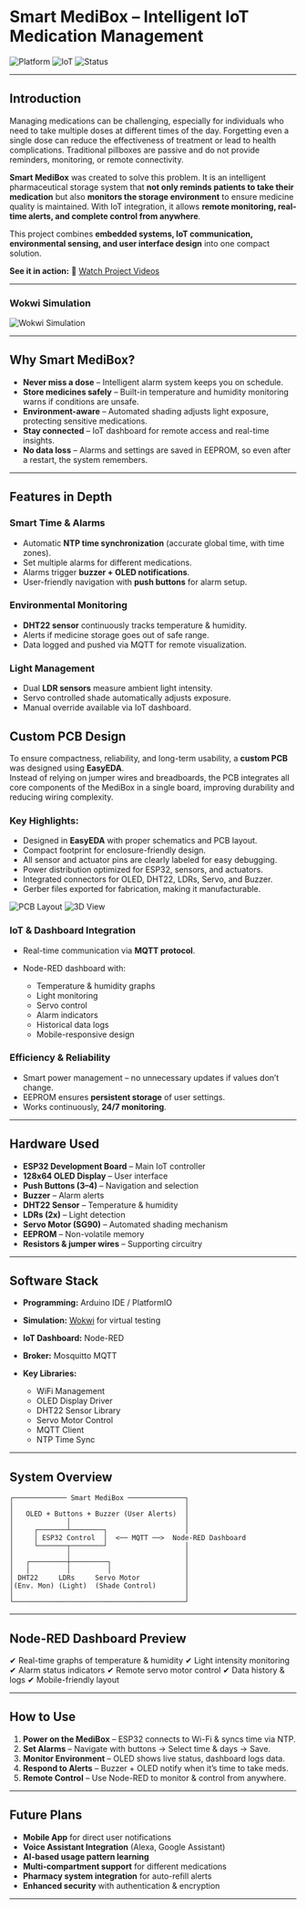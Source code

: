 #  Smart MediBox – Intelligent IoT Medication Management

![Platform](https://img.shields.io/badge/Platform-ESP32-blue)
![IoT](https://img.shields.io/badge/IoT-MQTT%20%7C%20Node--RED-green)
![Status](https://img.shields.io/badge/Status-Active-success)

---

##  Introduction

Managing medications can be challenging, especially for individuals who need to take multiple doses at different times of the day. Forgetting even a single dose can reduce the effectiveness of treatment or lead to health complications. Traditional pillboxes are passive and do not provide reminders, monitoring, or remote connectivity.

**Smart MediBox** was created to solve this problem. It is an intelligent pharmaceutical storage system that **not only reminds patients to take their medication** but also **monitors the storage environment** to ensure medicine quality is maintained. With IoT integration, it allows **remote monitoring, real-time alerts, and complete control from anywhere**.

This project combines **embedded systems, IoT communication, environmental sensing, and user interface design** into one compact solution.

 **See it in action:** 🎥 [Watch Project Videos](https://drive.google.com/drive/folders/1JH7f_IJpU5T4b4XAAQsOsxm_KyHcqEqf?usp=drive_link)


---
### Wokwi Simulation
![Wokwi Simulation](images/wokwi.png)

---

##  Why Smart MediBox?

*  **Never miss a dose** – Intelligent alarm system keeps you on schedule.
*  **Store medicines safely** – Built-in temperature and humidity monitoring warns if conditions are unsafe.
*  **Environment-aware** – Automated shading adjusts light exposure, protecting sensitive medications.
*  **Stay connected** – IoT dashboard for remote access and real-time insights.
*  **No data loss** – Alarms and settings are saved in EEPROM, so even after a restart, the system remembers.

---

##  Features in Depth

###  Smart Time & Alarms

* Automatic **NTP time synchronization** (accurate global time, with time zones).
* Set multiple alarms for different medications.
* Alarms trigger **buzzer + OLED notifications**.
* User-friendly navigation with **push buttons** for alarm setup.

###  Environmental Monitoring

* **DHT22 sensor** continuously tracks temperature & humidity.
* Alerts if medicine storage goes out of safe range.
* Data logged and pushed via MQTT for remote visualization.

###  Light Management

* Dual **LDR sensors** measure ambient light intensity.
* Servo controlled shade automatically adjusts exposure.
* Manual override available via IoT dashboard.

##  Custom PCB Design  

To ensure compactness, reliability, and long-term usability, a **custom PCB** was designed using **EasyEDA**.  
Instead of relying on jumper wires and breadboards, the PCB integrates all core components of the MediBox in a single board, improving durability and reducing wiring complexity.  

###  Key Highlights:
* Designed in **EasyEDA** with proper schematics and PCB layout.  
* Compact footprint for enclosure-friendly design.  
* All sensor and actuator pins are clearly labeled for easy debugging.  
* Power distribution optimized for ESP32, sensors, and actuators.  
* Integrated connectors for OLED, DHT22, LDRs, Servo, and Buzzer.  
* Gerber files exported for fabrication, making it manufacturable.

![PCB Layout](images/PCB_layout.png)
![3D View](images/3D_view.png)


###  IoT & Dashboard Integration

* Real-time communication via **MQTT protocol**.
* Node-RED dashboard with:

  *  Temperature & humidity graphs
  *  Light monitoring
  *  Servo control
  *  Alarm indicators
  *  Historical data logs
  *  Mobile-responsive design

###  Efficiency & Reliability

* Smart power management – no unnecessary updates if values don’t change.
* EEPROM ensures **persistent storage** of user settings.
* Works continuously, **24/7 monitoring**.

---

##  Hardware Used

* **ESP32 Development Board** – Main IoT controller
* **128x64 OLED Display** – User interface
* **Push Buttons (3–4)** – Navigation and selection
* **Buzzer** – Alarm alerts
* **DHT22 Sensor** – Temperature & humidity
* **LDRs (2x)** – Light detection
* **Servo Motor (SG90)** – Automated shading mechanism
* **EEPROM** – Non-volatile memory
* **Resistors & jumper wires** – Supporting circuitry

---

##  Software Stack

* **Programming:** Arduino IDE / PlatformIO
* **Simulation:** [Wokwi](https://wokwi.com/) for virtual testing
* **IoT Dashboard:** Node-RED
* **Broker:** Mosquitto MQTT
* **Key Libraries:**

  * WiFi Management
  * OLED Display Driver
  * DHT22 Sensor Library
  * Servo Motor Control
  * MQTT Client
  * NTP Time Sync

---

##  System Overview

```
┌───────────── Smart MediBox ──────────────┐
│                                          │
│   OLED + Buttons + Buzzer (User Alerts)  │
│             │                            │
│     ┌───────┴────────┐                   │
│     │ ESP32 Control  │  <── MQTT ──>  Node-RED Dashboard
│     └───────┬────────┘                   │
│             │                            │
│   ┌─────────┼─────────┐                  │
│   │         │         │                  │
│ DHT22     LDRs     Servo Motor           │
│(Env. Mon) (Light)  (Shade Control)       │
│                                          │
└──────────────────────────────────────────┘
```

---

##  Node-RED Dashboard Preview

✔ Real-time graphs of temperature & humidity
✔ Light intensity monitoring
✔ Alarm status indicators
✔ Remote servo motor control
✔ Data history & logs
✔ Mobile-friendly layout

---

##  How to Use

1. **Power on the MediBox** – ESP32 connects to Wi-Fi & syncs time via NTP.
2. **Set Alarms** – Navigate with buttons → Select time & days → Save.
3. **Monitor Environment** – OLED shows live status, dashboard logs data.
4. **Respond to Alerts** – Buzzer + OLED notify when it’s time to take meds.
5. **Remote Control** – Use Node-RED to monitor & control from anywhere.

---

##  Future Plans

*  **Mobile App** for direct user notifications
*  **Voice Assistant Integration** (Alexa, Google Assistant)
*  **AI-based usage pattern learning**
*  **Multi-compartment support** for different medications
*  **Pharmacy system integration** for auto-refill alerts
*  **Enhanced security** with authentication & encryption

---


